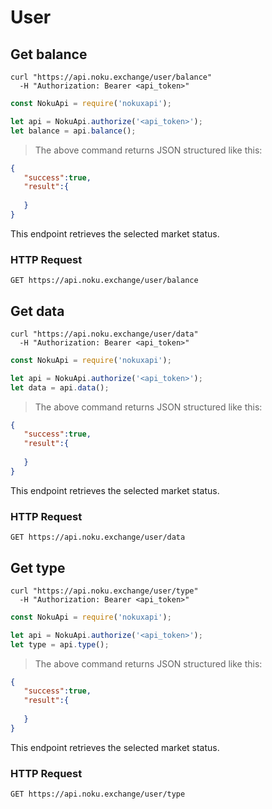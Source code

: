 # User

## Get balance 

```shell
curl "https://api.noku.exchange/user/balance"
  -H "Authorization: Bearer <api_token>"
```

```javascript
const NokuApi = require('nokuxapi');

let api = NokuApi.authorize('<api_token>');
let balance = api.balance();
```

> The above command returns JSON structured like this:

```json
{
   "success":true,
   "result":{
        
   }
}
```

This endpoint retrieves the selected market status.

### HTTP Request

`GET https://api.noku.exchange/user/balance`

## Get data 

```shell
curl "https://api.noku.exchange/user/data"
  -H "Authorization: Bearer <api_token>"
```

```javascript
const NokuApi = require('nokuxapi');

let api = NokuApi.authorize('<api_token>');
let data = api.data();
```

> The above command returns JSON structured like this:

```json
{
   "success":true,
   "result":{
        
   }
}
```

This endpoint retrieves the selected market status.

### HTTP Request

`GET https://api.noku.exchange/user/data`

## Get type 

```shell
curl "https://api.noku.exchange/user/type"
  -H "Authorization: Bearer <api_token>"
```

```javascript
const NokuApi = require('nokuxapi');

let api = NokuApi.authorize('<api_token>');
let type = api.type();
```

> The above command returns JSON structured like this:

```json
{
   "success":true,
   "result":{
        
   }
}
```

This endpoint retrieves the selected market status.

### HTTP Request

`GET https://api.noku.exchange/user/type`
